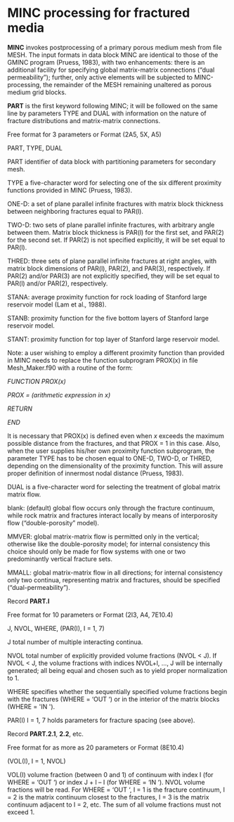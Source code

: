 # MINC processing for fractured media&#x20;

**MINC**              invokes postprocessing of a primary porous medium mesh from file MESH. The input formats in data block MINC are identical to those of the GMINC program (Pruess, 1983), with two enhancements: there is an additional facility for specifying global matrix-matrix connections (“dual permeability”); further, only active elements will be subjected to MINC-processing, the remainder of the MESH remaining unaltered as porous medium grid blocks.

**PART**             is the first keyword following MINC; it will be followed on the same line by parameters TYPE and DUAL with information on the nature of fracture distributions and matrix-matrix connections.

&#x20;                       Free format for 3 parameters or Format (2A5, 5X, A5)

&#x20;                       PART, TYPE, DUAL

PART              identifier of data block with partitioning parameters for secondary mesh.

TYPE              a five-character word for selecting one of the six different proximity functions provided in MINC (Pruess, 1983).

&#x20;             ONE-D:     a set of plane parallel infinite fractures with matrix block thickness between neighboring fractures equal to PAR(l).

&#x20;             TWO-D:    two sets of plane parallel infinite fractures, with arbitrary angle between them. Matrix block thickness is PAR(l) for the first set, and PAR(2) for the second set. If PAR(2) is not specified explicitly, it will be set equal to PAR(l).

&#x20;             THRED:     three sets of plane parallel infinite fractures at right angles, with matrix block dimensions of PAR(l), PAR(2), and PAR(3), respectively. If PAR(2) and/or PAR(3) are not explicitly specified, they will be set equal to PAR(l) and/or PAR(2), respectively.

&#x20;             STANA:     average proximity function for rock loading of Stanford large reservoir model (Lam et al._,_ 1988).

&#x20;             STANB:     proximity function for the five bottom layers of Stanford large reservoir model.

&#x20;             STANT:      proximity function for top layer of Stanford large reservoir model.

Note: a user wishing to employ a different proximity function than provided in MINC needs to replace the function subprogram PROX(x) in file Mesh\_Maker.f90 with a routine of the form:

&#x20;                  _FUNCTION PROX(x)_

&#x20;                        _PROX = (arithmetic expression in x)_

&#x20;                  _RETURN_

&#x20;                  _END_

It is necessary that PROX(x) is defined even when _x_ exceeds the maximum possible distance from the fractures, and that PROX = 1 in this case. Also, when the user supplies his/her own proximity function subprogram, the parameter TYPE has to be chosen equal to ONE-D, TWO-D, or THRED, depending on the dimensionality of the proximity function. This will assure proper definition of innermost nodal distance (Pruess, 1983).

DUAL               is a five-character word for selecting the treatment of global matrix matrix flow.

&#x20;                        blank:      (default) global flow occurs only through the fracture continuum, while rock matrix and fractures interact locally by means of interporosity flow (“double-porosity” model).

&#x20;                        MMVER:    global matrix-matrix flow is permitted only in the vertical; otherwise like the double-porosity model; for internal consistency this choice should only be made for flow systems with one or two predominantly vertical fracture sets.

&#x20;                         MMALL:    global matrix-matrix flow in all directions; for internal consistency only two continua, representing matrix and fractures, should be specified (“dual-permeability”).

Record **PART.l**                    &#x20;

&#x20;                        Free format for 10 parameters or Format (2I3, A4, 7E10.4)

&#x20;                       J, NVOL, WHERE, (PAR(I), I = 1, 7)

J                       total number of multiple interacting continua.

NVOL               total number of explicitly provided volume fractions (NVOL < J). If NVOL < J, the volume fractions with indices NVOL+l, ..., J will be internally generated; all being equal and chosen such as to yield proper normalization to 1.

WHERE            specifies whether the sequentially specified volume fractions begin with the fractures (WHERE = ‘OUT ‘) or in the interior of the matrix blocks (WHERE = 'IN  ').

PAR(I)               I = 1, 7 holds parameters for fracture spacing (see above).

Record **PART.2.1**, **2.2**, etc.   &#x20;

&#x20;                       Free format for as more as 20 parameters or Format (8E10.4)

&#x20;                       (VOL(I), I = 1, NVOL)

VOL(I)             volume fraction (between 0 and 1) of continuum with index I (for WHERE = ‘OUT ‘) or index J + l – I (for WHERE = ‘IN  ‘). NVOL volume fractions will be read. For WHERE = ‘OUT ‘, I = 1 is the fracture continuum, I = 2 is the matrix continuum closest to the fractures, I = 3 is the matrix continuum adjacent to I = 2, etc. The sum of all volume fractions must not exceed 1.

